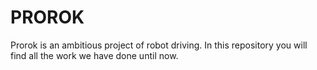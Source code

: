 # PROROK
Prorok is an ambitious  project of robot driving. In this repository you will find all the work we have done until now.
